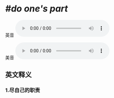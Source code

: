 # ***\#do one's part*** 
英音
<audio src="./media/do one's part1_AAC.aac" controls="controls"></audio>

美音
<audio src="./media/do one's part2.aac" controls="controls"></audio>



  

英文释义
---
### 1.**尽自己的职责**  


